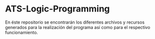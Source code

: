 # ATS-Logic-Programming
En éste repositorio se encontrarán los diferentes archivos y recursos generados para la realización del programa así como para el respectivo funcionamiento.
